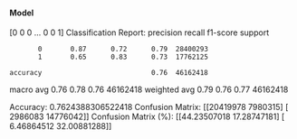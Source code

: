 #### Model
[0 0 0 ... 0 0 1]
Classification Report:
              precision    recall  f1-score   support

           0       0.87      0.72      0.79  28400293
           1       0.65      0.83      0.73  17762125

    accuracy                           0.76  46162418
   macro avg       0.76      0.78      0.76  46162418
weighted avg       0.79      0.76      0.77  46162418

Accuracy: 0.7624388306522418
Confusion Matrix:
[[20419978  7980315]
 [ 2986083 14776042]]
Confusion Matrix (%):
[[44.23507018 17.28747181]
 [ 6.46864512 32.00881288]]
